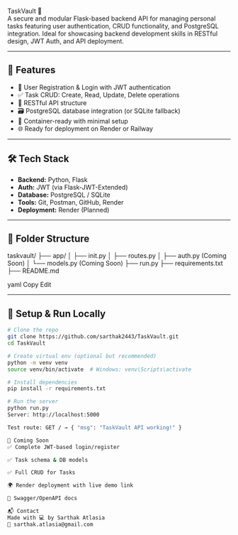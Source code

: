 TaskVault 🔐  
A secure and modular Flask-based backend API for managing personal tasks featuring user authentication, CRUD functionality, and PostgreSQL integration. Ideal for showcasing backend development skills in RESTful design, JWT Auth, and API deployment.

---

## 🚀 Features

- 🔐 User Registration & Login with JWT authentication
- ✅ Task CRUD: Create, Read, Update, Delete operations
- 🧱 RESTful API structure
- 🗃️ PostgreSQL database integration (or SQLite fallback)
- 🐳 Container-ready with minimal setup
- 🌐 Ready for deployment on Render or Railway

---

## 🛠️ Tech Stack

- **Backend:** Python, Flask
- **Auth:** JWT (via Flask-JWT-Extended)
- **Database:** PostgreSQL / SQLite
- **Tools:** Git, Postman, GitHub, Render
- **Deployment:** Render (Planned)

---

## 📁 Folder Structure

taskvault/
├── app/
│ ├── init.py
│ ├── routes.py
│ ├── auth.py (Coming Soon)
│ └── models.py (Coming Soon)
├── run.py
├── requirements.txt
├── README.md

yaml
Copy
Edit

---

## 🧪 Setup & Run Locally

```bash
# Clone the repo
git clone https://github.com/sarthak2443/TaskVault.git
cd TaskVault

# Create virtual env (optional but recommended)
python -m venv venv
source venv/bin/activate  # Windows: venv\Scripts\activate

# Install dependencies
pip install -r requirements.txt

# Run the server
python run.py
Server: http://localhost:5000

Test route: GET / → { "msg": "TaskVault API working!" }

🔮 Coming Soon
✅ Complete JWT-based login/register

✅ Task schema & DB models

✅ Full CRUD for Tasks

🌍 Render deployment with live demo link

📄 Swagger/OpenAPI docs

📬 Contact
Made with 💻 by Sarthak Atlasia
📧 sarthak.atlasia@gmail.com


